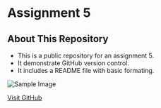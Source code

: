 # Assignment 5

## About This Repository

- This is a public repository for an assignment 5.
- It demonstrate GitHub version control.
- It includes a README file with basic formating.

![Sample Image](https://picsum.photos/150)

[Visit GitHub](https://github.com/)
